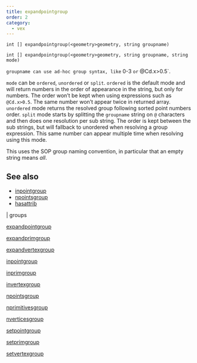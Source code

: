 ```yaml
---
title: expandpointgroup
order: 2
category:
  - vex
---
```


`int [] expandpointgroup(<geometry>geometry, string groupname)`

`int [] expandpointgroup(<geometry>geometry, string groupname, string mode)`

`groupname can use ad-hoc group syntax, like` 0-3 `or` @Cd.x>0.5`.

`mode` can be `ordered`, `unordered` or `split`.
`ordered` is the default mode and will return numbers in the order of appearance in the string, but only for numbers. The order won’t be kept when using expressions such as `@Cd.x>0.5`. The same number won’t appear twice in returned array.
`unordered` mode returns the resolved group following sorted point numbers order.
`split` mode starts by splitting the `groupname` string on `@` characters and then does one resolution per sub string. The order is kept between the sub strings, but will fallback to unordered when resolving a group expression. This same number can appear multiple time when resolving using this mode.

This uses the SOP group naming convention, in particular that an empty string means _all_.

## See also

- [inpointgroup](inpointgroup.html)
- [npointsgroup](npointsgroup.html)
- [hasattrib](hasattrib.html)

|
groups

[expandpointgroup](expandpointgroup.html)

[expandprimgroup](expandprimgroup.html)

[expandvertexgroup](expandvertexgroup.html)

[inpointgroup](inpointgroup.html)

[inprimgroup](inprimgroup.html)

[invertexgroup](invertexgroup.html)

[npointsgroup](npointsgroup.html)

[nprimitivesgroup](nprimitivesgroup.html)

[nverticesgroup](nverticesgroup.html)

[setpointgroup](setpointgroup.html)

[setprimgroup](setprimgroup.html)

[setvertexgroup](setvertexgroup.html)
